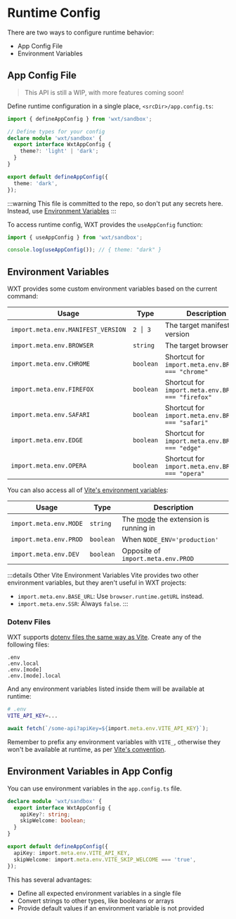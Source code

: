 # Runtime Config

There are two ways to configure runtime behavior:

- App Config File
- Environment Variables

## App Config File

> This API is still a WIP, with more features coming soon!

Define runtime configuration in a single place, `<srcDir>/app.config.ts`:

```ts
import { defineAppConfig } from 'wxt/sandbox';

// Define types for your config
declare module 'wxt/sandbox' {
  export interface WxtAppConfig {
    theme?: 'light' | 'dark';
  }
}

export default defineAppConfig({
  theme: 'dark',
});
```

:::warning
This file is committed to the repo, so don't put any secrets here. Instead, use [Environment Variables](#environment-variables)
:::

To access runtime config, WXT provides the `useAppConfig` function:

```ts
import { useAppConfig } from 'wxt/sandbox';

console.log(useAppConfig()); // { theme: "dark" }
```

## Environment Variables

WXT provides some custom environment variables based on the current command:

| Usage                              | Type      | Description                                          |
| ---------------------------------- | --------- | ---------------------------------------------------- |
| `import.meta.env.MANIFEST_VERSION` | `2 │ 3`   | The target manifest version                          |
| `import.meta.env.BROWSER`          | `string`  | The target browser                                   |
| `import.meta.env.CHROME`           | `boolean` | Shortcut for `import.meta.env.BROWSER === "chrome"`  |
| `import.meta.env.FIREFOX`          | `boolean` | Shortcut for `import.meta.env.BROWSER === "firefox"` |
| `import.meta.env.SAFARI`           | `boolean` | Shortcut for `import.meta.env.BROWSER === "safari"`  |
| `import.meta.env.EDGE`             | `boolean` | Shortcut for `import.meta.env.BROWSER === "edge"`    |
| `import.meta.env.OPERA`            | `boolean` | Shortcut for `import.meta.env.BROWSER === "opera"`   |

You can also access all of [Vite's environment variables](https://vite.dev/guide/env-and-mode.html#env-variables):

| Usage                  | Type      | Description                                                                 |
| ---------------------- | --------- | --------------------------------------------------------------------------- |
| `import.meta.env.MODE` | `string`  | The [mode](/guide/essentials/config/build-mode) the extension is running in |
| `import.meta.env.PROD` | `boolean` | When `NODE_ENV='production'`                                                |
| `import.meta.env.DEV`  | `boolean` | Opposite of `import.meta.env.PROD`                                          |

:::details Other Vite Environment Variables
Vite provides two other environment variables, but they aren't useful in WXT projects:

- `import.meta.env.BASE_URL`: Use `browser.runtime.getURL` instead.
- `import.meta.env.SSR`: Always `false`.
  :::

### Dotenv Files

WXT supports [dotenv files the same way as Vite](https://vite.dev/guide/env-and-mode.html#env-files). Create any of the following files:

```
.env
.env.local
.env.[mode]
.env.[mode].local
```

And any environment variables listed inside them will be available at runtime:

```sh
# .env
VITE_API_KEY=...
```

```ts
await fetch(`/some-api?apiKey=${import.meta.env.VITE_API_KEY}`);
```

Remember to prefix any environment variables with `VITE_`, otherwise they won't be available at runtime, as per [Vite's convention](https://vite.dev/guide/env-and-mode.html#env-files).

## Environment Variables in App Config

You can use environment variables in the `app.config.ts` file.

```ts
declare module 'wxt/sandbox' {
  export interface WxtAppConfig {
    apiKey?: string;
    skipWelcome: boolean;
  }
}

export default defineAppConfig({
  apiKey: import.meta.env.VITE_API_KEY,
  skipWelcome: import.meta.env.VITE_SKIP_WELCOME === 'true',
});
```

This has several advantages:

- Define all expected environment variables in a single file
- Convert strings to other types, like booleans or arrays
- Provide default values if an environment variable is not provided
